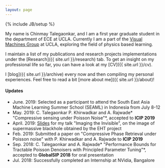 ```yaml
---
layout: page
---
```

{% include JB/setup %}

My name is Chinmay Talegaonkar, and I am a first year graduate student in the department of ECE at UCLA. Currently I am a part of the [Visual Machines Group](https://visual.ee.ucla.edu/) at UCLA, exploring the field of physics based learning.  

I maintain a list of my publications and research projects implementations under the [Research]({{ site.url }}/research) tab. To get an insight on my professional life so far, you can have a look at my [CV]({{ site.url }}/cv).

I [blog]({{ site.url }}/archive) every now and then compiling my personal experiences. Feel free to read a bit [more about me]({{ site.url }}/about)!

#### Updates
* June. 2019: Selected as a participant to attend the South East Asia Machine Learning Summer School (SEAML) in Indonesia from July 8-12 
* May. 2019: C. Talegaonkar P. Khirwadkar and A. Rajwade* "Compressive sensing under Poisson Noise"*, accepted to **ICIP 2019** 
* April. 2019: [Slides](https://docs.google.com/presentation/d/1ZkK0VZ_KMxfd1MU3mfOo1kSHF0HeStTC7sv9n4FGRlU/edit?usp=sharing) for my talk "Imaging the Invisible", on the image of supermassive blackhole obtained by the EHT project
* Feb. 2019: Submitted a paper on "Compressive Phase Retrieval under Poisson noise" with P. Khirwadkar and A. Rajwade  to **ICIP 2019** 
* Sep. 2018: C. Talegaonkar and A. Rajwade* "Performance Bounds for Tractable Poisson Denoisers with Principled Parameter Tuning"*, accepted to **GlobalSIP 2018** for oral presentation
* Jul. 2018: Successfully completed an Internship at NVidia, Bangalore
